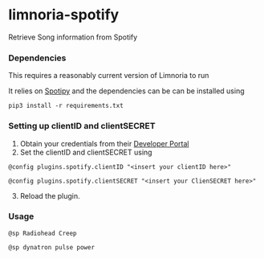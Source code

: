 # limnoria-spotify

Retrieve Song information from Spotify



### Dependencies

This requires a reasonably current version of Limnoria to run

It relies on [Spotipy](https://spotipy.readthedocs.io/en/2.14.0/) and the dependencies can be can be installed using

`pip3 install -r requirements.txt`



### Setting up clientID and clientSECRET

1. Obtain your credentials from their [Developer Portal](https://developer.spotify.com/documentation/web-api/)
2. Set the clientID and clientSECRET using

`@config plugins.spotify.clientID "<insert your clientID here>"`

`@config plugins.spotify.clientSECRET "<insert your ClienSECRET here>"`

3. Reload the plugin. 

### Usage

`@sp Radiohead Creep`

`@sp dynatron pulse power`